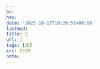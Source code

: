 ```yaml
---
bc:
hex:
date: '2025-10-13T10:26:55+08:00'
lastmod:
title: 􀶥
url: 􀶥
tags: [皮]
src: DCCV
note:
---
```

